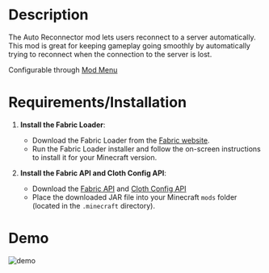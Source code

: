 # Description

The Auto Reconnector mod lets users reconnect to a server automatically. This mod is great for keeping gameplay going smoothly by automatically trying to reconnect when the connection to the server is lost.

Configurable through [Mod Menu](https://modrinth.com/mod/modmenu)

# Requirements/Installation
1. **Install the Fabric Loader**:
   - Download the Fabric Loader from the [Fabric website](https://fabricmc.net/use/).
   - Run the Fabric Loader installer and follow the on-screen instructions to install it for your Minecraft version.

2. **Install the Fabric API and Cloth Config API**:
   - Download the [Fabric API](https://modrinth.com/mod/fabric-api) and [Cloth Config API](https://modrinth.com/mod/cloth-config/versions?l=fabric)
   - Place the downloaded JAR file into your Minecraft `mods` folder (located in the `.minecraft` directory).

# Demo
![demo](https://cdn.modrinth.com/data/cached_images/ad633e83b5e64cbb89f3f7c65545a29aad642065.png)
